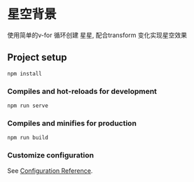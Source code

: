 # 星空背景
使用简单的v-for 循环创建 星星, 配合transform 变化实现星空效果

## Project setup
```
npm install
```

### Compiles and hot-reloads for development
```
npm run serve
```

### Compiles and minifies for production
```
npm run build
```

### Customize configuration
See [Configuration Reference](https://cli.vuejs.org/config/).

